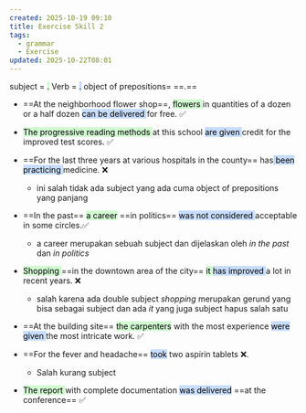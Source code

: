 ```yaml
---
created: 2025-10-19 09:10
title: Exercise Skill 2
tags:
  - grammar
  - Exercise
updated: 2025-10-22T08:01
---
```

subject =  <mark style="background: #BBFABBA6;">.</mark>  Verb = <mark style="background: #ADCCFFA6;">.</mark> object of prepositions= ==.==  

- ==At the neighborhood flower shop==, <mark style="background: #BBFABBA6;">flowers </mark>in quantities of a dozen or a half dozen <mark style="background: #ADCCFFA6;">can be delivered </mark>for free.  ✅

- <mark style="background: #BBFABBA6;">The progressive reading methods </mark>at this school <mark style="background: #ADCCFFA6;">are given </mark>credit for the improved test scores. ✅

- ==For the last three years at various hospitals in the county== has<mark style="background: #ADCCFFA6;"> been practicing </mark>medicine. ❌
	- ini salah tidak ada subject yang ada cuma object of prepositions yang panjang

- ==In the past== <mark style="background: #BBFABBA6;">a career</mark> ==in politics== <mark style="background: #ADCCFFA6;">was not considered </mark>acceptable in some circles.✅
	- a career merupakan sebuah subject dan dijelaskan oleh *in the past* dan *in politics*

- <mark style="background: #BBFABBA6;">Shopping </mark> ==in the downtown area of the city== <mark style="background: #BBFABBA6;">it </mark><mark style="background: #ADCCFFA6;">has improved </mark>a lot in recent years. ❌
	- salah karena ada double subject *shopping* merupakan gerund yang bisa sebagai subject dan ada *it* yang juga subject hapus salah satu

- ==At the building site== <mark style="background: #BBFABBA6;">the carpenters</mark> with the most experience <mark style="background: #ADCCFFA6;">were given </mark>the most intricate work. ✅

- ==For the fever and headache== <mark style="background: #ADCCFFA6;">took</mark> two aspirin tablets ❌. 
	- Salah kurang subject

- <mark style="background: #BBFABBA6;">The report </mark>with complete documentation <mark style="background: #ADCCFFA6;">was delivered</mark> ==at the conference== ✅